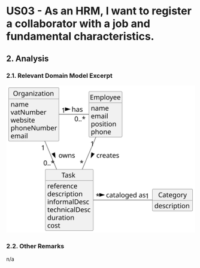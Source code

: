 # US03 - As an HRM, I want to register a collaborator with a job and fundamental characteristics.

## 2. Analysis

### 2.1. Relevant Domain Model Excerpt 

![Domain Model](svg/us006-domain-model.svg)

### 2.2. Other Remarks

n/a